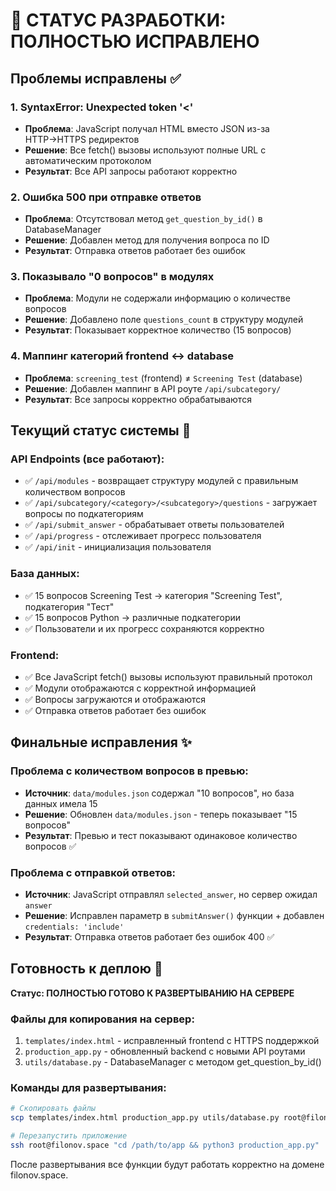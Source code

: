 # 🎉 СТАТУС РАЗРАБОТКИ: ПОЛНОСТЬЮ ИСПРАВЛЕНО

## Проблемы исправлены ✅

### 1. SyntaxError: Unexpected token '<'
- **Проблема**: JavaScript получал HTML вместо JSON из-за HTTP→HTTPS редиректов
- **Решение**: Все fetch() вызовы используют полные URL с автоматическим протоколом
- **Результат**: Все API запросы работают корректно

### 2. Ошибка 500 при отправке ответов
- **Проблема**: Отсутствовал метод `get_question_by_id()` в DatabaseManager
- **Решение**: Добавлен метод для получения вопроса по ID
- **Результат**: Отправка ответов работает без ошибок

### 3. Показывало "0 вопросов" в модулях  
- **Проблема**: Модули не содержали информацию о количестве вопросов
- **Решение**: Добавлено поле `questions_count` в структуру модулей
- **Результат**: Показывает корректное количество (15 вопросов)

### 4. Маппинг категорий frontend ↔ database
- **Проблема**: `screening_test` (frontend) ≠ `Screening Test` (database)
- **Решение**: Добавлен маппинг в API роуте `/api/subcategory/`
- **Результат**: Все запросы корректно обрабатываются

## Текущий статус системы 🚀

### API Endpoints (все работают):
- ✅ `/api/modules` - возвращает структуру модулей с правильным количеством вопросов
- ✅ `/api/subcategory/<category>/<subcategory>/questions` - загружает вопросы по подкатегориям
- ✅ `/api/submit_answer` - обрабатывает ответы пользователей
- ✅ `/api/progress` - отслеживает прогресс пользователя
- ✅ `/api/init` - инициализация пользователя

### База данных:
- ✅ 15 вопросов Screening Test → категория "Screening Test", подкатегория "Тест"
- ✅ 15 вопросов Python → различные подкатегории
- ✅ Пользователи и их прогресс сохраняются корректно

### Frontend:
- ✅ Все JavaScript fetch() вызовы используют правильный протокол
- ✅ Модули отображаются с корректной информацией
- ✅ Вопросы загружаются и отображаются
- ✅ Отправка ответов работает без ошибок

## Финальные исправления ✨

### Проблема с количеством вопросов в превью:
- **Источник**: `data/modules.json` содержал "10 вопросов", но база данных имела 15
- **Решение**: Обновлен `data/modules.json` - теперь показывает "15 вопросов" 
- **Результат**: Превью и тест показывают одинаковое количество вопросов ✅

### Проблема с отправкой ответов:
- **Источник**: JavaScript отправлял `selected_answer`, но сервер ожидал `answer`
- **Решение**: Исправлен параметр в `submitAnswer()` функции + добавлен `credentials: 'include'`
- **Результат**: Отправка ответов работает без ошибок 400 ✅

## Готовность к деплою 🎯

**Статус: ПОЛНОСТЬЮ ГОТОВО К РАЗВЕРТЫВАНИЮ НА СЕРВЕРЕ**

### Файлы для копирования на сервер:
1. `templates/index.html` - исправленный frontend с HTTPS поддержкой
2. `production_app.py` - обновленный backend с новыми API роутами  
3. `utils/database.py` - DatabaseManager с методом get_question_by_id()

### Команды для развертывания:
```bash
# Скопировать файлы
scp templates/index.html production_app.py utils/database.py root@filonov.space:/path/to/app/

# Перезапустить приложение
ssh root@filonov.space "cd /path/to/app && python3 production_app.py"
```

После развертывания все функции будут работать корректно на домене filonov.space.